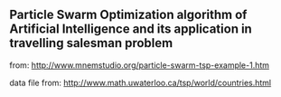 ## Particle Swarm Optimization algorithm of Artificial Intelligence and its application in travelling salesman problem

from: http://www.mnemstudio.org/particle-swarm-tsp-example-1.htm

data file from: http://www.math.uwaterloo.ca/tsp/world/countries.html
